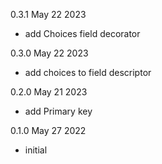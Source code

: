 

0.3.1 May 22 2023
- add Choices field decorator

0.3.0 May 22 2023
- add choices to field descriptor

0.2.0 May 21 2023
- add Primary key

0.1.0 May 27 2022
- initial


